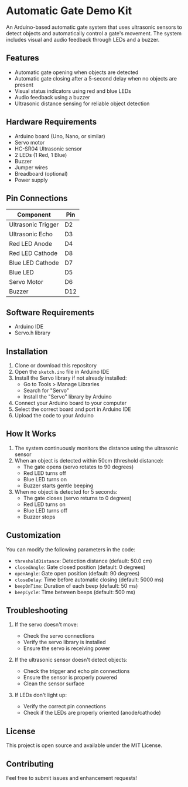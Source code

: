 # Automatic Gate Demo Kit

An Arduino-based automatic gate system that uses ultrasonic sensors to detect objects and automatically control a gate's movement. The system includes visual and audio feedback through LEDs and a buzzer.

## Features

- Automatic gate opening when objects are detected
- Automatic gate closing after a 5-second delay when no objects are present
- Visual status indicators using red and blue LEDs
- Audio feedback using a buzzer
- Ultrasonic distance sensing for reliable object detection

## Hardware Requirements

- Arduino board (Uno, Nano, or similar)
- Servo motor
- HC-SR04 Ultrasonic sensor
- 2 LEDs (1 Red, 1 Blue)
- Buzzer
- Jumper wires
- Breadboard (optional)
- Power supply

## Pin Connections

| Component | Pin |
|-----------|-----|
| Ultrasonic Trigger | D2 |
| Ultrasonic Echo | D3 |
| Red LED Anode | D4 |
| Red LED Cathode | D8 |
| Blue LED Cathode | D7 |
| Blue LED | D5 |
| Servo Motor | D6 |
| Buzzer | D12 |

## Software Requirements

- Arduino IDE
- Servo.h library

## Installation

1. Clone or download this repository
2. Open the `sketch.ino` file in Arduino IDE
3. Install the Servo library if not already installed:
   - Go to Tools > Manage Libraries
   - Search for "Servo"
   - Install the "Servo" library by Arduino
4. Connect your Arduino board to your computer
5. Select the correct board and port in Arduino IDE
6. Upload the code to your Arduino

## How It Works

1. The system continuously monitors the distance using the ultrasonic sensor
2. When an object is detected within 50cm (threshold distance):
   - The gate opens (servo rotates to 90 degrees)
   - Red LED turns off
   - Blue LED turns on
   - Buzzer starts gentle beeping
3. When no object is detected for 5 seconds:
   - The gate closes (servo returns to 0 degrees)
   - Red LED turns on
   - Blue LED turns off
   - Buzzer stops

## Customization

You can modify the following parameters in the code:
- `thresholdDistance`: Detection distance (default: 50.0 cm)
- `closedAngle`: Gate closed position (default: 0 degrees)
- `openAngle`: Gate open position (default: 90 degrees)
- `closeDelay`: Time before automatic closing (default: 5000 ms)
- `beepOnTime`: Duration of each beep (default: 50 ms)
- `beepCycle`: Time between beeps (default: 500 ms)

## Troubleshooting

1. If the servo doesn't move:
   - Check the servo connections
   - Verify the servo library is installed
   - Ensure the servo is receiving power

2. If the ultrasonic sensor doesn't detect objects:
   - Check the trigger and echo pin connections
   - Ensure the sensor is properly powered
   - Clean the sensor surface

3. If LEDs don't light up:
   - Verify the correct pin connections
   - Check if the LEDs are properly oriented (anode/cathode)

## License

This project is open source and available under the MIT License.

## Contributing

Feel free to submit issues and enhancement requests! 
